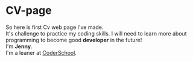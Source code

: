 # CV-page  
So here is first Cv web page I've made.  
It's challenge to practice my coding skills. I will need to learn more about programming to become good **developer** in the future!  
I'm **Jenny**.  
I'm a leaner at [CoderSchool](https://www.coderschool.vn/en/web-development/).
